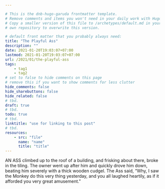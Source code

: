 ```yaml
---

# This is the dnb-hugo-garuda frontmatter template. 
# Remove comments and items you won't need in your daily work with Hugo.
# Copy a smaller version of this file to /archetypes/default.md in your
# own repository to overwrite this version.

# default front matter that you probably always need:
title: "The Playful Ass"
description: ""
date: 2021-01-20T19:03:07+07:00
lastmod: 2021-01-20T19:03:07+07:00
url: /2021/01/the-playful-ass
tags:
    - tag1
    - tag2
# set to false to hide comments on this page
# remove this if you want to show comments for less clutter
hide_comments: false
hide_sharebuttons: false
hide_related: false
# tbd.
draft: true
# tbd.
todo: true
# tbd.
linktitle: "use for linking to this post"
# tbd.
resources:
    - src: "file"
      name: "name"
      title: "title"
---
```

AN ASS climbed up to the roof of a building, and frisking about there, broke in the tiling. The owner went up after him and quickly drove him down, beating him severely with a thick wooden cudgel. The Ass said, “Why, I saw the Monkey do this very thing yesterday, and you all laughed heartily, as if it afforded you very great amusement.”

